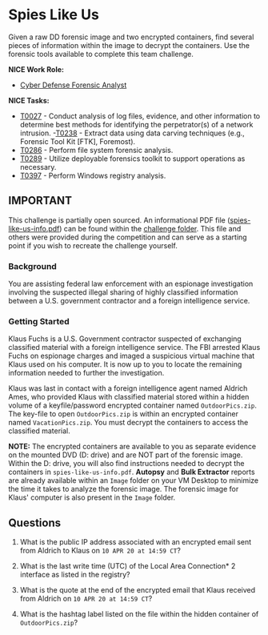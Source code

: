 # Spies Like Us

Given a raw DD forensic image and two encrypted containers, find several pieces of information within the image to decrypt the containers. Use the forensic tools available to complete this team challenge.

**NICE Work Role:** 

- [Cyber Defense Forensic Analyst](https://niccs.cisa.gov/workforce-development/nice-framework/workroles?name=Cyber+Defense+Forensics+Analyst&id=All)

**NICE Tasks:**

- [T0027](https://niccs.cisa.gov/workforce-development/nice-framework/workroles?name=Cyber+Defense+Forensics+Analyst&id=All) - Conduct analysis of log files, evidence, and other information to determine best methods for identifying the perpetrator(s) of a network intrusion.
-[T0238](https://niccs.cisa.gov/workforce-development/nice-framework/workroles?name=Cyber+Defense+Forensics+Analyst&id=All) - Extract data using data carving techniques (e.g., Forensic Tool Kit [FTK], Foremost).
- [T0286](https://niccs.cisa.gov/workforce-development/nice-framework/workroles?name=Cyber+Defense+Forensics+Analyst&id=All) - Perform file system forensic analysis.
- [T0289](https://niccs.cisa.gov/workforce-development/nice-framework/workroles?name=Cyber+Defense+Forensics+Analyst&id=All) - Utilize deployable forensics toolkit to support operations as necessary.
- [T0397](https://niccs.cisa.gov/workforce-development/nice-framework/workroles?name=Cyber+Defense+Forensics+Analyst&id=All) - Perform Windows registry analysis.

## IMPORTANT

This challenge is partially open sourced. An informational PDF file ([spies-like-us-info.pdf](./challenge/spies-like-us-info.pdf)) can be found within the [challenge folder](./challenge). This file and others were provided during the competition and can serve as a starting point if you wish to recreate the challenge yourself.


### Background

You are assisting federal law enforcement with an espionage investigation involving the suspected illegal sharing of highly classified information between a U.S. government contractor and a foreign intelligence service.


### Getting Started

Klaus Fuchs is a U.S. Government contractor suspected of exchanging classified material with a foreign intelligence service.  The FBI arrested Klaus Fuchs on espionage charges and imaged a suspicious virtual machine that Klaus used on his computer.  It is now up to you to locate the remaining information needed to further the investigation.

Klaus was last in contact with a foreign intelligence agent named Aldrich Ames, who provided Klaus with classified material stored within a hidden volume of a keyfile/password encrypted container named `OutdoorPics.zip`. The key-file to open `OutdoorPics.zip` is within an encrypted container named `VacationPics.zip`. You must decrypt the containers to access the classified material.

**NOTE:** The encrypted containers are available to you as separate evidence on the mounted DVD (D: drive) and are NOT part of the forensic image. Within the D: drive, you will also find instructions needed to decrypt the containers in `spies-like-us-info.pdf`. **Autopsy** and **Bulk Extractor** reports are already available within an `Image` folder on your VM Desktop to minimize the time it takes to analyze the forensic image. The forensic image for Klaus' computer is also present in the `Image` folder.

## Questions

1. What is the public IP address associated with an encrypted email sent from Aldrich to Klaus on `10 APR 20 at 14:59 CT`? 

2. What is the last write time (UTC) of the Local Area Connection* 2 interface as listed in the registry? 

3. What is the quote at the end of the encrypted email that Klaus received from Aldrich on `10 APR 20 at 14:59 CT`? 

4. What is the hashtag label listed on the file within the hidden container of `OutdoorPics.zip`? 
